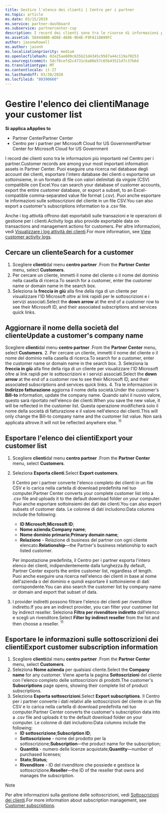 ```yaml
---
title: Gestire l'elenco dei clienti | Centro per i partner
ms.topic: article
ms.date: 03/15/2019
ms.service: partner-dashboard
ms.subservice: partnercenter-csp
description: I record dei clienti sono tra le risorse di informazioni più importanti. Scopri come visualizzare, cercare, aggiornare ed esportare informazioni nell'elenco dei clienti.
ms.assetid: 58444AB8-AD6E-4686-9D4E-F9FA110A99FC
author: jasonwhowell
ms.author: jasonh
ms.localizationpriority: medium
ms.openlocfilehash: 02e25ae609c635b21d4345c9567a44c119a70253
ms.sourcegitcommit: 5dcf8cefd2c4731c6a80e57c65b43521d7c37b6d
ms.translationtype: MT
ms.contentlocale: it-IT
ms.lasthandoff: 03/30/2020
ms.locfileid: "80390660"
---
```

# <a name="manage-your-customer-list"></a><span data-ttu-id="e9ded-104">Gestire l'elenco dei clienti</span><span class="sxs-lookup"><span data-stu-id="e9ded-104">Manage your customer list</span></span>

<span data-ttu-id="e9ded-105">**Si applica a**</span><span class="sxs-lookup"><span data-stu-id="e9ded-105">**Applies to**</span></span>

-  <span data-ttu-id="e9ded-106">Partner Center</span><span class="sxs-lookup"><span data-stu-id="e9ded-106">Partner Center</span></span>
-  <span data-ttu-id="e9ded-107">Centro per i partner per Microsoft Cloud for US Government</span><span class="sxs-lookup"><span data-stu-id="e9ded-107">Partner Center for Microsoft Cloud for US Government</span></span>


<span data-ttu-id="e9ded-108">I record dei clienti sono tra le informazioni più importanti nel Centro per i partner.</span><span class="sxs-lookup"><span data-stu-id="e9ded-108">Customer records are among your most important information assets in Partner Center.</span></span> <span data-ttu-id="e9ded-109">Puoi eseguire una ricerca nel database degli account dei clienti, esportare l'intero database dei clienti o esportarne un sottoinsieme, in un formato di file con valori delimitati da virgole (CSV) compatibile con Excel.</span><span class="sxs-lookup"><span data-stu-id="e9ded-109">You can search your database of customer accounts, export the entire customer database, or export a subset, to an Excel-compatible comma-separated value file format (.csv).</span></span> <span data-ttu-id="e9ded-110">Puoi anche esportare le informazioni sulle sottoscrizioni del cliente in un file CSV.</span><span class="sxs-lookup"><span data-stu-id="e9ded-110">You can also export a customer's subscriptions information to a .csv file.</span></span>

<span data-ttu-id="e9ded-111">Anche i log attività offrono dati esportabili sulle transazioni e le operazioni di gestione per i clienti.</span><span class="sxs-lookup"><span data-stu-id="e9ded-111">Activity logs also provide exportable data on transactions and management actions for customers.</span></span> <span data-ttu-id="e9ded-112">Per altre informazioni, vedi [Visualizzare i log attività dei clienti](activity-logs.md).</span><span class="sxs-lookup"><span data-stu-id="e9ded-112">For more information, see [View customer activity logs](activity-logs.md).</span></span>


## <a name="search-for-a-customer"></a><span data-ttu-id="e9ded-113">Cercare un cliente</span><span class="sxs-lookup"><span data-stu-id="e9ded-113">Search for a customer</span></span>

1.  <span data-ttu-id="e9ded-114">Scegliere **clienti**dal menu **centro partner** .</span><span class="sxs-lookup"><span data-stu-id="e9ded-114">From the **Partner Center** menu, select **Customers**.</span></span>
2.  <span data-ttu-id="e9ded-115">Per cercare un cliente, immetti il nome del cliente o il nome del dominio nella casella di ricerca.</span><span class="sxs-lookup"><span data-stu-id="e9ded-115">To search for a customer, enter the customer name or domain name in the search box.</span></span>
3.  <span data-ttu-id="e9ded-116">Seleziona la **freccia in giù** alla fine della riga di un cliente per visualizzare l'ID Microsoft oltre ai link rapidi per le sottoscrizioni e i servizi associati.</span><span class="sxs-lookup"><span data-stu-id="e9ded-116">Select the **down arrow** at the end of a customer row to see their Microsoft ID, and their associated subscriptions and services quick links.</span></span>

## <a name="update-a-customers-company-name"></a><span data-ttu-id="e9ded-117">Aggiornare il nome della società del cliente</span><span class="sxs-lookup"><span data-stu-id="e9ded-117">Update a customer's company name</span></span>

<span data-ttu-id="e9ded-118">Scegliere **clienti**dal menu **centro partner** .</span><span class="sxs-lookup"><span data-stu-id="e9ded-118">From the **Partner Center** menu, select **Customers**.</span></span>
2.  <span data-ttu-id="e9ded-119">Per cercare un cliente, immetti il nome del cliente o il nome del dominio nella casella di ricerca.</span><span class="sxs-lookup"><span data-stu-id="e9ded-119">To search for a customer, enter the customer name or domain name in the search box.</span></span>
3.  <span data-ttu-id="e9ded-120">Seleziona la **freccia in giù** alla fine della riga di un cliente per visualizzare l'ID Microsoft oltre ai link rapidi per le sottoscrizioni e i servizi associati.</span><span class="sxs-lookup"><span data-stu-id="e9ded-120">Select the **down arrow** at the end of a customer row to see their Microsoft ID, and their associated subscriptions and services quick links.</span></span>
4.  <span data-ttu-id="e9ded-121">Tra le informazioni in **Indirizzo fatturazione** aggiorna il nome della società.</span><span class="sxs-lookup"><span data-stu-id="e9ded-121">Under the customer's **Bill-to** information, update the company name.</span></span> <span data-ttu-id="e9ded-122">Quando salvi il nuovo valore, questo sarà riportato nell'elenco dei clienti.</span><span class="sxs-lookup"><span data-stu-id="e9ded-122">When you save the new value, it will be reflected in the customer list.</span></span> <span data-ttu-id="e9ded-123">Questa operazione modificherà solo il nome della società di fatturazione e il valore nell'elenco dei clienti.</span><span class="sxs-lookup"><span data-stu-id="e9ded-123">This will only change the Bill-to company name and the customer list value.</span></span> <span data-ttu-id="e9ded-124">Non sarà applicata altrove.</span><span class="sxs-lookup"><span data-stu-id="e9ded-124">It will not be reflected anywhere else.</span></span>
<span data-ttu-id="e9ded-125"><sup>1</sup></span><span class="sxs-lookup"><span data-stu-id="e9ded-125"><sup>1</sup></span></span>
## <a name="export-your-customer-list"></a><span data-ttu-id="e9ded-126">Esportare l'elenco dei clienti</span><span class="sxs-lookup"><span data-stu-id="e9ded-126">Export your customer list</span></span>

1.  <span data-ttu-id="e9ded-127">Scegliere **clienti**dal menu **centro partner** .</span><span class="sxs-lookup"><span data-stu-id="e9ded-127">From the **Partner Center** menu, select **Customers**.</span></span>
2.  <span data-ttu-id="e9ded-128">Seleziona **Esporta clienti**.</span><span class="sxs-lookup"><span data-stu-id="e9ded-128">Select **Export customers**.</span></span>

    <span data-ttu-id="e9ded-129">Il Centro per i partner converte l'elenco completo dei clienti in un file CSV e lo carica nella cartella di download predefinita nel tuo computer.</span><span class="sxs-lookup"><span data-stu-id="e9ded-129">Partner Center converts your complete customer list into a .csv file and uploads it to the default download folder on your computer.</span></span> <span data-ttu-id="e9ded-130">Puoi anche esportare sottoinsiemi dei dati dei clienti.</span><span class="sxs-lookup"><span data-stu-id="e9ded-130">You can also export subsets of customer data.</span></span> <span data-ttu-id="e9ded-131">Le colonne di dati includono:</span><span class="sxs-lookup"><span data-stu-id="e9ded-131">Data columns include the following:</span></span>

    -   <span data-ttu-id="e9ded-132">**ID Microsoft**;</span><span class="sxs-lookup"><span data-stu-id="e9ded-132">**Microsoft ID**;</span></span>
    -   <span data-ttu-id="e9ded-133">**Nome azienda**;</span><span class="sxs-lookup"><span data-stu-id="e9ded-133">**Company name**;</span></span>
    -   <span data-ttu-id="e9ded-134">**Nome dominio primario**;</span><span class="sxs-lookup"><span data-stu-id="e9ded-134">**Primary domain name**;</span></span>
    -   <span data-ttu-id="e9ded-135">**Relazione** - Relazione di business del partner con ogni cliente elencato.</span><span class="sxs-lookup"><span data-stu-id="e9ded-135">**Relationship**—the Partner's business relationship to each listed customer.</span></span>

    <span data-ttu-id="e9ded-136">Per impostazione predefinita, il Centro per i partner esporta l'intero elenco dei clienti, indipendentemente dalla lunghezza.</span><span class="sxs-lookup"><span data-stu-id="e9ded-136">By default, Partner Center exports the entire customer list, regardless of length.</span></span> <span data-ttu-id="e9ded-137">Puoi anche eseguire una ricerca nell'elenco dei clienti in base al nome dell'azienda o del dominio e quindi esportare il sottoinsieme di dati corrispondente.</span><span class="sxs-lookup"><span data-stu-id="e9ded-137">You can also search the customer list by company name or domain and export that subset of data.</span></span>

3.  <span data-ttu-id="e9ded-138">I provider indiretti possono filtrare l'elenco dei clienti per rivenditore indiretto.</span><span class="sxs-lookup"><span data-stu-id="e9ded-138">If you are an indirect provider, you can filter your customer list by indirect reseller.</span></span> <span data-ttu-id="e9ded-139">Seleziona **Filtra per rivenditore indiretto** dall'elenco e scegli un rivenditore.</span><span class="sxs-lookup"><span data-stu-id="e9ded-139">Select **Filter by indirect reseller** from the list and then choose a reseller.</span></span>
<span data-ttu-id="e9ded-140"><sup>1</sup></span><span class="sxs-lookup"><span data-stu-id="e9ded-140"><sup>1</sup></span></span>

## <a name="export-customer-subscription-information"></a><span data-ttu-id="e9ded-141">Esportare le informazioni sulle sottoscrizioni dei clienti</span><span class="sxs-lookup"><span data-stu-id="e9ded-141">Export customer subscription information</span></span>

1.  <span data-ttu-id="e9ded-142">Scegliere **clienti**dal menu **centro partner** .</span><span class="sxs-lookup"><span data-stu-id="e9ded-142">From the **Partner Center** menu, select **Customers**.</span></span>
2.  <span data-ttu-id="e9ded-143">Seleziona **Nome azienda** per qualsiasi cliente.</span><span class="sxs-lookup"><span data-stu-id="e9ded-143">Select the **Company name** for any customer.</span></span> <span data-ttu-id="e9ded-144">Viene aperta la pagina **Sottoscrizioni** del cliente con l'elenco completo delle sottoscrizioni di prodotti.</span><span class="sxs-lookup"><span data-stu-id="e9ded-144">The customer's **Subscriptions** page opens, showing their complete list of product subscriptions.</span></span>
3.  <span data-ttu-id="e9ded-145">Seleziona **Esporta sottoscrizioni**.</span><span class="sxs-lookup"><span data-stu-id="e9ded-145">Select **Export subscriptions**.</span></span> <span data-ttu-id="e9ded-146">Il Centro per i partner converte i dati relativi alle sottoscrizioni del cliente in un file CSV e lo carica nella cartella di download predefinita nel tuo computer.</span><span class="sxs-lookup"><span data-stu-id="e9ded-146">Partner Center converts the customer's subscription data into a .csv file and uploads it to the default download folder on your computer.</span></span> <span data-ttu-id="e9ded-147">Le colonne di dati includono:</span><span class="sxs-lookup"><span data-stu-id="e9ded-147">Data columns include the following:</span></span>
    -   <span data-ttu-id="e9ded-148">**ID sottoscrizione**;</span><span class="sxs-lookup"><span data-stu-id="e9ded-148">**Subscription ID**;</span></span>
    -   <span data-ttu-id="e9ded-149">**Sottoscrizione** - nome del prodotto per la sottoscrizione;</span><span class="sxs-lookup"><span data-stu-id="e9ded-149">**Subscription**—the product name for the subscription;</span></span>
    -   <span data-ttu-id="e9ded-150">**Quantità** - numero delle licenze acquistate;</span><span class="sxs-lookup"><span data-stu-id="e9ded-150">**Quantity**—number of purchased licenses;</span></span>
    -   <span data-ttu-id="e9ded-151">**Stato**;</span><span class="sxs-lookup"><span data-stu-id="e9ded-151">**Status**;</span></span>
    -   <span data-ttu-id="e9ded-152">**Rivenditore** - ID del rivenditore che possiede e gestisce la sottoscrizione.</span><span class="sxs-lookup"><span data-stu-id="e9ded-152">**Reseller**—the ID of the reseller that owns and manages the subscription.</span></span>

> [!NOTE]  
> <span data-ttu-id="e9ded-153">Per altre informazioni sulla gestione delle sottoscrizioni, vedi [Sottoscrizioni dei clienti](customer-subscriptions.md).</span><span class="sxs-lookup"><span data-stu-id="e9ded-153">For more information about subscription management, see [Customer subscriptions](customer-subscriptions.md).</span></span>

     

 

 



